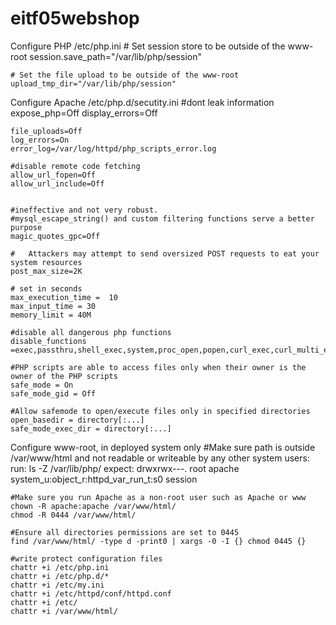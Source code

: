 eitf05webshop
=============
Configure PHP
/etc/php.ini
	# Set session store to be outside of the www-root
	session.save_path="/var/lib/php/session"
	
	# Set the file upload to be outside of the www-root
	upload_tmp_dir="/var/lib/php/session"

Configure Apache
/etc/php.d/secutity.ini
	#dont leak information
	expose_php=Off
	display_errors=Off
	
	file_uploads=Off
	log_errors=On
	error_log=/var/log/httpd/php_scripts_error.log
	
	#disable remote code fetching
	allow_url_fopen=Off
	allow_url_include=Off
	
	
	#ineffective and not very robust. 
	#mysql_escape_string() and custom filtering functions serve a better purpose
	magic_quotes_gpc=Off
	
	#	Attackers may attempt to send oversized POST requests to eat your system resources
	post_max_size=2K
	
	# set in seconds
	max_execution_time =  10
	max_input_time = 30
	memory_limit = 40M

	#disable all dangerous php functions
	disable_functions =exec,passthru,shell_exec,system,proc_open,popen,curl_exec,curl_multi_exec,parse_ini_file,show_source
	
	#PHP scripts are able to access files only when their owner is the owner of the PHP scripts
	safe_mode = On
	safe_mode_gid = Off
	
	#Allow safemode to open/execute files only in specified directories
	open_basedir = directory[:...]
	safe_mode_exec_dir = directory[:...]
	
	
Configure www-root, in deployed system only
	#Make sure path is outside /var/www/html and not readable or writeable by any other system users:
	run:
		ls -Z /var/lib/php/
	expect:
		drwxrwx---. root apache system_u:object_r:httpd_var_run_t:s0 session
		
	#Make sure you run Apache as a non-root user such as Apache or www
	chown -R apache:apache /var/www/html/
	chmod -R 0444 /var/www/html/
	
	#Ensure all directories permissions are set to 0445
	find /var/www/html/ -type d -print0 | xargs -0 -I {} chmod 0445 {}
	
	#write protect configuration files
	chattr +i /etc/php.ini
	chattr +i /etc/php.d/*
	chattr +i /etc/my.ini
	chattr +i /etc/httpd/conf/httpd.conf
	chattr +i /etc/
	chattr +i /var/www/html/